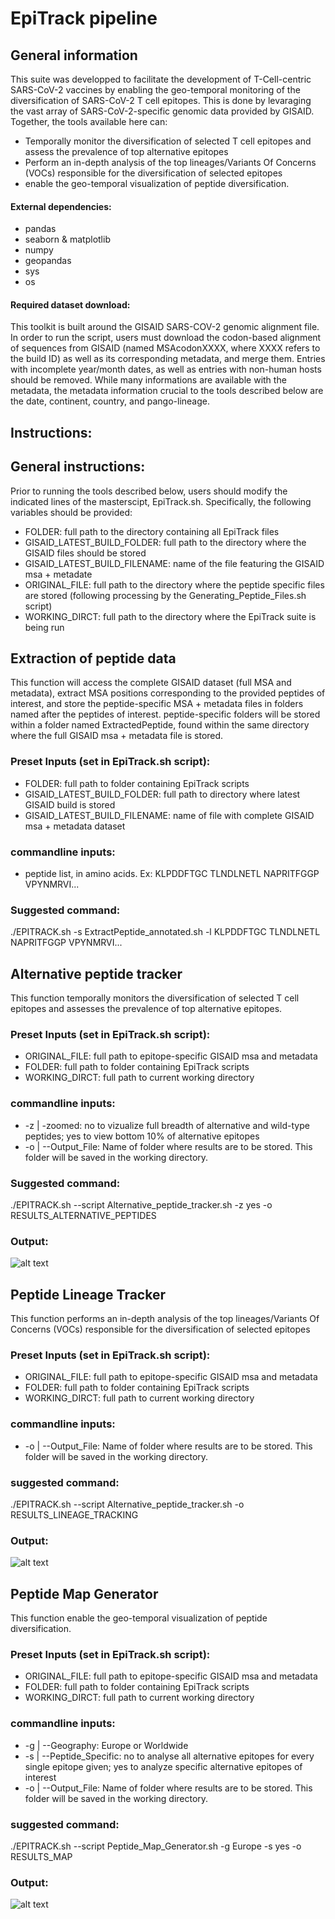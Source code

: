 # EpiTrack pipeline

## General information


This suite was developped to facilitate the development of T-Cell-centric SARS-CoV-2 vaccines by enabling the geo-temporal monitoring of the diversification of SARS-CoV-2 T cell epitopes. This is done by levaraging the vast array of SARS-CoV-2-specific genomic data provided by GISAID. Together, the tools available here can:
-	Temporally monitor the diversification of selected T cell epitopes and assess the prevalence of top alternative epitopes 
-	Perform an in-depth analysis of the top lineages/Variants Of Concerns (VOCs) responsible for the diversification of selected epitopes
-	enable the geo-temporal visualization of peptide diversification.


#### External dependencies:
-	pandas 
-	seaborn & matplotlib
-	numpy
-	geopandas
-   sys
-   os

#### Required dataset download:
This toolkit is built around the GISAID SARS-COV-2 genomic alignment file. In order to run the script, users must download the codon-based alignment of sequences from GISAID (named MSAcodonXXXX, where XXXX refers to the build ID) as well as its corresponding metadata, and merge them. Entries with incomplete year/month dates, as well as entries with non-human hosts should be removed. While many informations are available with the metadata, the metadata information crucial to the tools described below are the date, continent, country, and pango-lineage.


## Instructions:
## General instructions:
Prior to running the tools described below, users should modify the indicated lines of the masterscipt, EpiTrack.sh.
Specifically, the following variables should be provided:

-  FOLDER: full path to the directory containing all EpiTrack files
-  GISAID_LATEST_BUILD_FOLDER: full path to the directory where the GISAID files should be stored
-  GISAID_LATEST_BUILD_FILENAME: name of the file featuring the GISAID msa + metadate
-  ORIGINAL_FILE: full path to the directory where the peptide specific files are stored (following processing by the Generating_Peptide_Files.sh script)
-  WORKING_DIRCT: full path to the directory where the EpiTrack suite is being run

## Extraction of peptide data
This function will access the complete GISAID dataset (full MSA and metadata), extract MSA positions corresponding to the provided peptides of interest, and store the peptide-specific MSA + metadata files in folders named after the peptides of interest. peptide-specific folders will be stored within a folder named ExtractedPeptide, found within the same directory where the full GISAID msa + metadata file is stored.

### Preset Inputs (set in EpiTrack.sh script): 
-	FOLDER: full path to folder containing EpiTrack scripts
-   GISAID_LATEST_BUILD_FOLDER: full path to directory where latest GISAID build is stored
-   GISAID_LATEST_BUILD_FILENAME: name of file with complete GISAID msa + metadata dataset

### commandline inputs:
-   peptide list, in amino acids. Ex: KLPDDFTGC TLNDLNETL NAPRITFGGP VPYNMRVI...

### Suggested command:
./EPITRACK.sh -s ExtractPeptide_annotated.sh -l KLPDDFTGC TLNDLNETL NAPRITFGGP VPYNMRVI...

## Alternative peptide tracker

This function temporally monitors the diversification of selected T cell epitopes and assesses the prevalence of top alternative epitopes.

### Preset Inputs (set in EpiTrack.sh script): 
-	ORIGINAL_FILE: full path to epitope-specific GISAID msa and metadata
-	FOLDER: full path to folder containing EpiTrack scripts
-   WORKING_DIRCT: full path to current working directory

### commandline inputs:
-	-z | -zoomed: no to vizualize full breadth of alternative and wild-type peptides; yes to view bottom 10% of alternative epitopes
-	-o | --Output_File: Name of folder where results are to be stored. This folder will be saved in the working directory.

### Suggested command: 
./EPITRACK.sh --script Alternative_peptide_tracker.sh -z yes -o RESULTS_ALTERNATIVE_PEPTIDES

### Output:
![alt text](Git_Images/Alternative_peptides.png)

## Peptide Lineage Tracker
This function performs an in-depth analysis of the top lineages/Variants Of Concerns (VOCs) responsible for the diversification of selected epitopes

### Preset Inputs (set in EpiTrack.sh script): 
-	ORIGINAL_FILE: full path to epitope-specific GISAID msa and metadata
-	FOLDER: full path to folder containing EpiTrack scripts
-   WORKING_DIRCT: full path to current working directory

### commandline inputs:
-	-o | --Output_File: Name of folder where results are to be stored. This folder will be saved in the working directory.

### suggested command: 
./EPITRACK.sh --script Alternative_peptide_tracker.sh -o RESULTS_LINEAGE_TRACKING

### Output:
![alt text](Git_Images/Lineage_tracker.png)

## Peptide Map Generator
This function enable the geo-temporal visualization of peptide diversification.

### Preset Inputs (set in EpiTrack.sh script): 
-	ORIGINAL_FILE: full path to epitope-specific GISAID msa and metadata
-	FOLDER: full path to folder containing EpiTrack scripts
-   WORKING_DIRCT: full path to current working directory

### commandline inputs:
-   -g | --Geography: Europe or Worldwide
-   -s | --Peptide_Specific: no to analyse all alternative epitopes for every single epitope given; yes to analyze specific alternative epitopes of interest
-	-o | --Output_File: Name of folder where results are to be stored. This folder will be saved in the working directory.

### suggested command:
./EPITRACK.sh --script Peptide_Map_Generator.sh -g Europe -s yes -o RESULTS_MAP

### Output:
![alt text](Git_Images/Peptide_Map.png)

